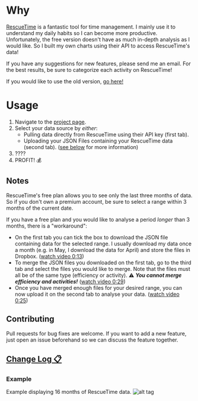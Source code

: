 # Why

[RescueTime](https://www.rescuetime.com) is a fantastic tool for time management. I mainly use it to understand my daily habits so I can become more productive. Unfortunately, the free version doesn't have as much in-depth analysis as I would like. So I built my own charts using their API to access RescueTime's data!

If you have any suggestions for new features, please send me an email. For the best results, be sure to categorize each activity on RescueTime!

If you would like to use the old version, [go here!](http://ilbonte.github.io/rescuetime-again/old/)

# Usage

1.  Navigate to the [project page](http://ilbonte.github.io/rescuetime-again/).
2.  Select your data source by *either*:
    - Pulling data directly from RescueTime using their API key (first tab).
    - Uploading your JSON Files containing your RescueTime data (second tab). ([see below](#notes) for more information)
3.  ????
4.  PROFIT! 💰

## Notes

RescueTime's free plan allows you to see only the last three months of data. So if you don't own a premium account, be sure to select a range within 3 months of the current date.

If you have a free plan and you would like to analyse a period *longer* than 3 months, there is a "workaround":
* On the first tab you can tick the box to download the JSON file containing data for the selected range. I usually download my data once a month (e.g. in May, I download the data for April) and store the files in Dropbox. ([watch video 0:13](https://drive.google.com/open?id=0B5suZDyzIrpOcl91U0l4LU1jOEU))
* To merge the JSON files you downloaded on the first tab, go to the third tab and select the files you would like to merge. Note that the files must all be of the same type (efficiency or activity). ⚠️ ***You cannot merge efficiency and activities!*** ([watch video 0:29](https://drive.google.com/open?id=0B5suZDyzIrpOM2pPcmxYenpYSTg))
* Once you have merged enough files for your desired range, you can now upload it on the second tab to analyse your data. ([watch video 0:25](https://drive.google.com/open?id=0B5suZDyzIrpOaTNZNE16QzJoVXc))


## Contributing

Pull requests for bug fixes are welcome. If you want to add a new feature, just open an issue beforehand so we can discuss the feature together.

## [Change Log 📋 ](https://github.com/ilbonte/rescuetime-again/blob/gh-pages/CHANGELOG.md)

### Example
Example displaying 16 months of RescueTime data.
![alt tag](https://i.imgur.com/cb1ZFYB.png)
